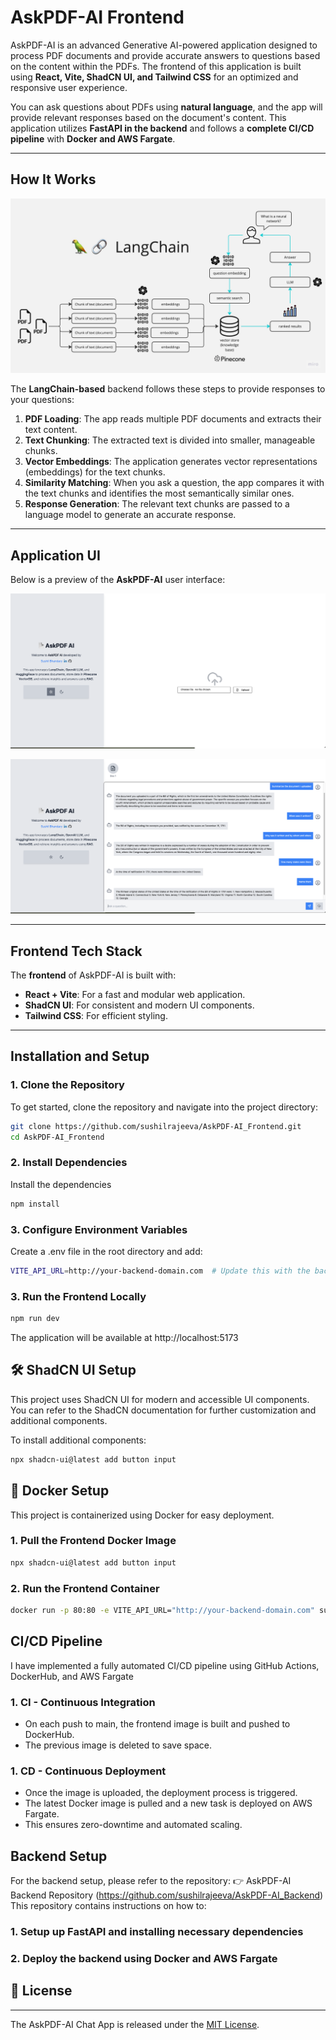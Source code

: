 # AskPDF-AI Frontend

AskPDF-AI is an advanced Generative AI-powered application designed to process PDF documents and provide accurate answers to questions based on the content within the PDFs. The frontend of this application is built using **React, Vite, ShadCN UI, and Tailwind CSS** for an optimized and responsive user experience.

You can ask questions about PDFs using **natural language**, and the app will provide relevant responses based on the document's content. This application utilizes **FastAPI in the backend** and follows a **complete CI/CD pipeline** with **Docker and AWS Fargate**.

---

## How It Works

![AskPDF-AI](./docs/PDF-LangChain.jpg)

The **LangChain-based** backend follows these steps to provide responses to your questions:

1. **PDF Loading**: The app reads multiple PDF documents and extracts their text content.
2. **Text Chunking**: The extracted text is divided into smaller, manageable chunks.
3. **Vector Embeddings**: The application generates vector representations (embeddings) for the text chunks.
4. **Similarity Matching**: When you ask a question, the app compares it with the text chunks and identifies the most semantically similar ones.
5. **Response Generation**: The relevant text chunks are passed to a language model to generate an accurate response.

---

## Application UI

Below is a preview of the **AskPDF-AI** user interface:

![AskPDF-AI UI](./docs/AskPDF-AI-1.png)

![AskPDF-AI UI](./docs/AskPDF-AI-2.png)

---

## Frontend Tech Stack

The **frontend** of AskPDF-AI is built with:

- **React + Vite**: For a fast and modular web application.
- **ShadCN UI**: For consistent and modern UI components.
- **Tailwind CSS**: For efficient styling.

---

## Installation and Setup

### 1. Clone the Repository
To get started, clone the repository and navigate into the project directory:
```sh
git clone https://github.com/sushilrajeeva/AskPDF-AI_Frontend.git
cd AskPDF-AI_Frontend
```


### 2. Install Dependencies
Install the dependencies
```sh
npm install
```

### 3. Configure Environment Variables
Create a .env file in the root directory and add:
```sh
VITE_API_URL=http://your-backend-domain.com  # Update this with the backend API URL

```

### 3. Run the Frontend Locally
```sh
npm run dev

```

The application will be available at http://localhost:5173

## 🛠️ ShadCN UI Setup

This project uses ShadCN UI for modern and accessible UI components. You can refer to the ShadCN documentation for further customization and additional components.

To install additional components:

```sh
npx shadcn-ui@latest add button input
```

## 🐳 Docker Setup

This project is containerized using Docker for easy deployment.

### 1. Pull the Frontend Docker Image

```sh
npx shadcn-ui@latest add button input
```

### 2. Run the Frontend Container

```sh
docker run -p 80:80 -e VITE_API_URL="http://your-backend-domain.com" sushilrajeev/ask-pdf-frontend:latest

```

## CI/CD Pipeline

I have implemented a fully automated CI/CD pipeline using GitHub Actions, DockerHub, and AWS Fargate

### 1. CI - Continuous Integration

- On each push to main, the frontend image is built and pushed to DockerHub.
- The previous image is deleted to save space.


### 1. CD - Continuous Deployment

- Once the image is uploaded, the deployment process is triggered.
- The latest Docker image is pulled and a new task is deployed on AWS Fargate.
- This ensures zero-downtime and automated scaling.

## Backend Setup

For the backend setup, please refer to the repository: 👉 AskPDF-AI Backend Repository (https://github.com/sushilrajeeva/AskPDF-AI_Backend)
This repository contains instructions on how to:

### 1. Setup up FastAPI and installing necessary dependencies

### 2. Deploy the backend using Docker and AWS Fargate

## 📜 License
-------
The AskPDF-AI Chat App is released under the [MIT License](https://opensource.org/licenses/MIT).